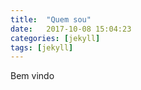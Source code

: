 ```yaml
---
title:  "Quem sou"
date:   2017-10-08 15:04:23
categories: [jekyll]
tags: [jekyll]
---
```

Bem vindo
